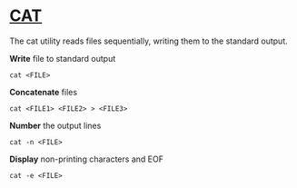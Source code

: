 # [CAT](https://man7.org/linux/man-pages/man1/cat.1.html)
The cat utility reads files sequentially, writing them to the standard output.

__Write__ file to standard output
```
cat <FILE>
```

__Concatenate__ files
```
cat <FILE1> <FILE2> > <FILE3>
```

__Number__ the output lines
```
cat -n <FILE>
```

__Display__ non-printing characters and EOF
```
cat -e <FILE>
```